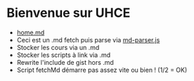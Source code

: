 <div class="card container text-font">

# Bienvenue sur UHCE

- [home.md](https://uhcefr.github.io/pages/contents/home.md)  
- Ceci est un .md fetch puis parse via [md-parser.js](https://uhcefr.github.io/scripts/md-parser.js)  
- Stocker les cours via un .md  
- Stocker les scripts à link via .md  
- Rewrite l'include de gist hors .md  
- Script fetchMd démarre pas assez vite ou bien ! (1/2 = OK)  

</div>

